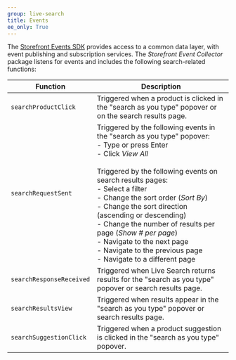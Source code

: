 ```yaml
---
group: live-search
title: Events
ee_only: True
---
```


The [Storefront Events SDK](https://devdocs.magento.com/shared-services/storefront-events-sdk.html) provides access to a common data layer, with event publishing and subscription services.  The _Storefront Event Collector_ package listens for events and includes the following search-related functions:

|Function|Description|
|---|---|
|`searchProductClick`|Triggered when a product is clicked in the "search as you type" popover or on the search results page. |
|`searchRequestSent`|Triggered by the following events in the "search as you type" popover:<br />- Type or press Enter<br />- Click _View All_<br /><br />Triggered by the following events on search results pages:<br />- Select a filter<br />- Change the sort order (_Sort By_)<br />- Change the sort direction (ascending or descending)<br />- Change the number of results per page (_Show # per page_)<br />- Navigate to the next page<br />- Navigate to the previous page<br />- Navigate to a different page|
|`searchResponseReceived`|Triggered when Live Search returns results for the "search as you type" popover or search results page.|
|`searchResultsView`|Triggered when results appear in the "search as you type" popover or search results page.|
|`searchSuggestionClick`|Triggered when a product suggestion is clicked in the "search as you type" popover.|

